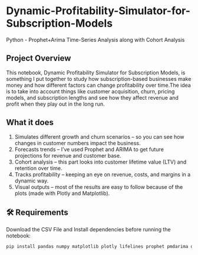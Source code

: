 # Dynamic-Profitability-Simulator-for-Subscription-Models
Python - Prophet+Arima Time-Series Analysis along with Cohort Analysis

## Project Overview
  This notebook, Dynamic Profitability Simulator for Subscription Models, is something I put together to study how subscription-based businesses make money and how different factors can change profitability over time.The idea is to take into account things like customer acquisition, churn, pricing models, and subscription lengths and see how they affect revenue and profit when they play out in the long run.

## What it does
1. Simulates different growth and churn scenarios – so you can see how changes in customer numbers impact the business.
2. Forecasts trends – I’ve used Prophet and ARIMA to get future projections for revenue and customer base.
3. Cohort analysis – this part looks into customer lifetime value (LTV) and retention over time.
4. Tracks profitability – keeping an eye on revenue, costs, and margins in a dynamic way.
5. Visual outputs – most of the results are easy to follow because of the plots (made with Plotly and Matplotlib).

## 🛠️ Requirements

Download the CSV File and Install dependencies before running the notebook:

```bash
pip install pandas numpy matplotlib plotly lifelines prophet pmdarima dateparser polars pyarrow
